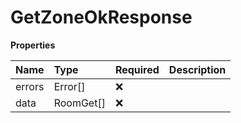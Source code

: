 # GetZoneOkResponse

**Properties**

| Name   | Type      | Required | Description |
| :----- | :-------- | :------- | :---------- |
| errors | Error[]   | ❌       |             |
| data   | RoomGet[] | ❌       |             |
